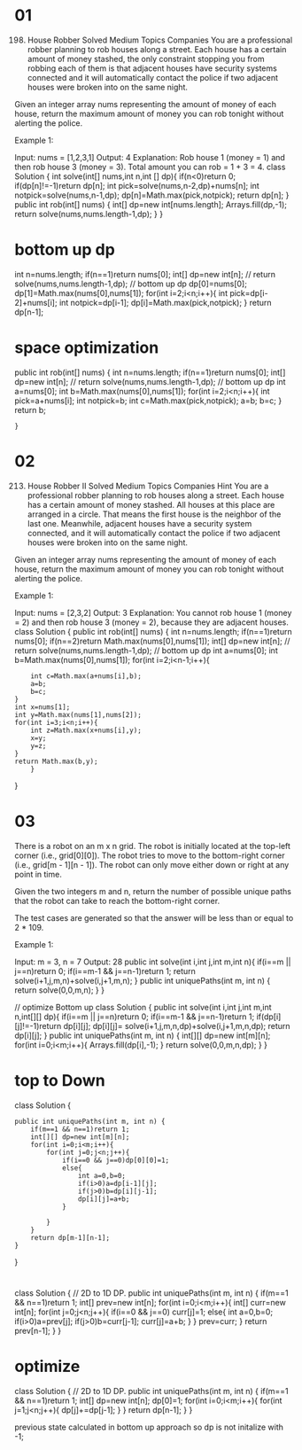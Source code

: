 # 01 
198. House Robber
Solved
Medium
Topics
Companies
You are a professional robber planning to rob houses along a street. Each house has a certain amount of money stashed, the only constraint stopping you from robbing each of them is that adjacent houses have security systems connected and it will automatically contact the police if two adjacent houses were broken into on the same night.

Given an integer array nums representing the amount of money of each house, return the maximum amount of money you can rob tonight without alerting the police.

 

Example 1:

Input: nums = [1,2,3,1]
Output: 4
Explanation: Rob house 1 (money = 1) and then rob house 3 (money = 3).
Total amount you can rob = 1 + 3 = 4.
class Solution {
    int solve(int[] nums,int n,int [] dp){
    if(n<0)return 0;
    if(dp[n]!=-1)return dp[n];
    int pick=solve(nums,n-2,dp)+nums[n];
    int notpick=solve(nums,n-1,dp);
    dp[n]=Math.max(pick,notpick);
    return dp[n];
    }
    public int rob(int[] nums) {
      int[] dp=new int[nums.length];
      Arrays.fill(dp,-1);
       return solve(nums,nums.length-1,dp);
    }
}

# bottom up dp
 int n=nums.length;
        if(n==1)return nums[0];
      int[] dp=new int[n];
    //    return solve(nums,nums.length-1,dp);
   // bottom up dp
    dp[0]=nums[0];
    dp[1]=Math.max(nums[0],nums[1]);
    for(int i=2;i<n;i++){
        int pick=dp[i-2]+nums[i];
        int notpick=dp[i-1];
        dp[i]=Math.max(pick,notpick);
    }
    return dp[n-1];

# space optimization
  public int rob(int[] nums) {
        int n=nums.length;
        if(n==1)return nums[0];
      int[] dp=new int[n];
    //    return solve(nums,nums.length-1,dp);
   // bottom up dp
    int a=nums[0];
    int b=Math.max(nums[0],nums[1]);
    for(int i=2;i<n;i++){
        int pick=a+nums[i];
        int notpick=b;
        int c=Math.max(pick,notpick);
        a=b;
        b=c;
    }
    return b;

    }


# 02 
213. House Robber II
Solved
Medium
Topics
Companies
Hint
You are a professional robber planning to rob houses along a street. Each house has a certain amount of money stashed. All houses at this place are arranged in a circle. That means the first house is the neighbor of the last one. Meanwhile, adjacent houses have a security system connected, and it will automatically contact the police if two adjacent houses were broken into on the same night.

Given an integer array nums representing the amount of money of each house, return the maximum amount of money you can rob tonight without alerting the police.

 

Example 1:

Input: nums = [2,3,2]
Output: 3
Explanation: You cannot rob house 1 (money = 2) and then rob house 3 (money = 2), because they are adjacent houses.
class Solution {
    public int rob(int[] nums) {
           int n=nums.length;
        if(n==1)return nums[0];
        if(n==2)return Math.max(nums[0],nums[1]);
      int[] dp=new int[n];
    //    return solve(nums,nums.length-1,dp);
   // bottom up dp
    int a=nums[0];
    int b=Math.max(nums[0],nums[1]);
    for(int i=2;i<n-1;i++){
        
        int c=Math.max(a+nums[i],b);
        a=b;
        b=c;
    }
    int x=nums[1];
    int y=Math.max(nums[1],nums[2]);
    for(int i=3;i<n;i++){
        int z=Math.max(x+nums[i],y);
        x=y;
        y=z;
    }
    return Math.max(b,y);
        }
}

# 03 
There is a robot on an m x n grid. The robot is initially located at the top-left corner (i.e., grid[0][0]). The robot tries to move to the bottom-right corner (i.e., grid[m - 1][n - 1]). The robot can only move either down or right at any point in time.

Given the two integers m and n, return the number of possible unique paths that the robot can take to reach the bottom-right corner.

The test cases are generated so that the answer will be less than or equal to 2 * 109.

 

Example 1:


Input: m = 3, n = 7
Output: 28
    public int solve(int i,int j,int m,int n){
        if(i==m || j==n)return 0;
        if(i==m-1 && j==n-1)return 1;
        return solve(i+1,j,m,n)+solve(i,j+1,m,n);
    }
    public int uniquePaths(int m, int n) {
        return solve(0,0,m,n);
    }
}

// optimize  Bottom up
class Solution {
    public int solve(int i,int j,int m,int n,int[][] dp){
        if(i==m || j==n)return 0;
        if(i==m-1 && j==n-1)return 1;
        if(dp[i][j]!=-1)return dp[i][j];
        dp[i][j]= solve(i+1,j,m,n,dp)+solve(i,j+1,m,n,dp);
        return dp[i][j];
    }
    public int uniquePaths(int m, int n) {
        int[][] dp=new int[m][n];
        for(int i=0;i<m;i++){
            Arrays.fill(dp[i],-1);
        }
        return solve(0,0,m,n,dp);
    }
}


# top to Down 
class Solution {
   
    public int uniquePaths(int m, int n) {
        if(m==1 && n==1)return 1;
        int[][] dp=new int[m][n];
        for(int i=0;i<m;i++){
            for(int j=0;j<n;j++){
                if(i==0 && j==0)dp[0][0]=1;
                else{
                    int a=0,b=0;
                    if(i>0)a=dp[i-1][j];
                    if(j>0)b=dp[i][j-1];
                    dp[i][j]=a+b;
                }

            }
        }
        return dp[m-1][n-1];
    }
}


# 
class Solution {
   // 2D to 1D DP.
    public int uniquePaths(int m, int n) {
        if(m==1 && n==1)return 1;
        int[] prev=new int[n];
        for(int i=0;i<m;i++){
           int[] curr=new int[n];
           for(int j=0;j<n;j++){
                if(i==0 && j==0) curr[j]=1;
                else{
                    int a=0,b=0;
                    if(i>0)a=prev[j];
                    if(j>0)b=curr[j-1];
                    curr[j]=a+b;
                }
           }
           prev=curr;
        }
        return prev[n-1];
       }
}

# optimize 
class Solution {
   // 2D to 1D DP.
    public int uniquePaths(int m, int n) {
       if(m==1 && n==1)return 1;
       int[] dp=new int[n];
       dp[0]=1;
       for(int i=0;i<m;i++){
        for(int j=1;j<n;j++){
            dp[j]+=dp[j-1];
        }
       }
       return dp[n-1];
       }
}

previous state calculated in bottom up approach so dp is not initalize with -1;